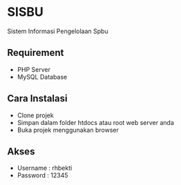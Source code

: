 # SISBU

Sistem Informasi Pengelolaan Spbu

## Requirement

- PHP Server
- MySQL Database

## Cara Instalasi

- Clone projek
- Simpan dalam folder htdocs atau root web server anda
- Buka projek menggunakan browser

## Akses

- Username : rhbekti
- Password : 12345
